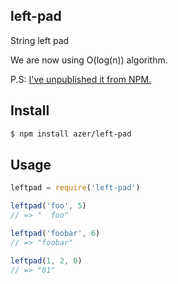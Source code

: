 ## left-pad

String left pad

We are now using O(log(n)) algorithm.

P.S: [I've unpublished it from NPM.](https://medium.com/@azerbike/i-ve-just-liberated-my-modules-9045c06be67c#.b6xzn8r6w)

## Install

```bash
$ npm install azer/left-pad
```

## Usage

```js
leftpad = require('left-pad')

leftpad('foo', 5)
// => "  foo"

leftpad('foobar', 6)
// => "foobar"

leftpad(1, 2, 0)
// => "01"
```
